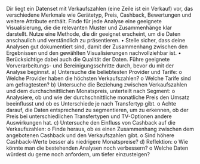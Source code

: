 Dir liegt ein Datenset mit Verkaufszahlen (eine Zeile ist ein Verkauf) vor, das verschiedene Merkmale wie Gerätetyp, 
Preis, Cashback, Bewertungen und weitere Attribute enthält. Finde für jede Analyse eine geeignete Visualisierung, 
die die relevanten Muster und Zusammenhänge klar darstellt. Nutze eine Methode, die dir geeignet erscheint, um 
die Daten anschaulich und verständlich zu präsentieren. 
• Stelle sicher, dass deine Analysen gut dokumentiert sind, damit der Zusammenhang zwischen den 
Ergebnissen und den gewählten Visualisierungen nachvollziehbar ist. 
• Berücksichtige dabei auch die Qualität der Daten. Führe geeignete Vorverarbeitungs- und 
Bereinigungsschritte durch, bevor du mit der Analyse beginnst. 
a) Untersuche die beliebtesten Provider und Tarife: 
o Welche Provider haben die höchsten Verkaufszahlen? 
o Welche Tarife sind am gefragtesten? 
b) Untersuche die Beziehung zwischen Verkaufszahlen und dem durchschnittlichen Monatspreis, 
unterteilt nach Segment: 
o Analysiere, ob und wie der durchschnittliche monatliche Preis den Umsatz beeinflusst und ob es 
Unterschiede je nach Transfertyp gibt. 
o Achte darauf, die Daten entsprechend zu segmentieren, um zu erkennen, ob der Preis bei 
unterschiedlichen Transfertypen und TV-Optionen andere Auswirkungen hat. 
c) Untersuche den Einfluss von Cashback auf die Verkaufszahlen: 
o Finde heraus, ob es einen Zusammenhang zwischen dem angebotenen Cashback und den 
Verkaufszahlen gibt. 
o Sind höhere Cashback-Werte besser als niedrigere Monatspreise? 
d) Reflektion: 
o Wie könnte man die bestehenden Analysen noch verbessern? 
o Welche Daten würdest du gerne noch anfordern, um tiefer einzusteigen? 